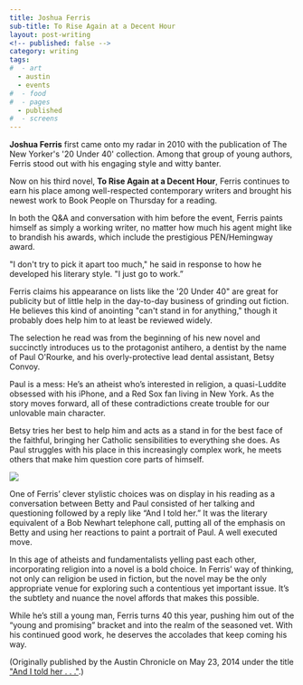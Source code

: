 ```yaml
---
title: Joshua Ferris
sub-title: To Rise Again at a Decent Hour
layout: post-writing
<!-- published: false -->
category: writing
tags:
#  - art
  - austin
  - events
#  - food
#  - pages
  - published
#  - screens
---
```

**Joshua Ferris** first came onto my radar in 2010 with the publication of The New Yorker's '20 Under 40' collection. Among that group of young authors, Ferris stood out with his engaging style and witty banter.

Now on his third novel, **To Rise Again at a Decent Hour**, Ferris continues to earn his place among well-respected contemporary writers and brought his newest work to Book People on Thursday for a reading.

In both the Q&A and conversation with him before the event, Ferris paints himself as simply a working writer, no matter how much his agent might like to brandish his awards, which include the prestigious PEN/Hemingway award.

"I don't try to pick it apart too much," he said in response to how he developed his literary style. "I just go to work.”

Ferris claims his appearance on lists like the '20 Under 40" are great for publicity but of little help in the day-to-day business of grinding out fiction. He believes this kind of anointing "can't stand in for anything," though it probably does help him to at least be reviewed widely.

The selection he read was from the beginning of his new novel and succinctly introduces us to the protagonist antihero, a dentist by the name of Paul O'Rourke, and his overly-protective lead dental assistant, Betsy Convoy.

Paul is a mess: He’s an atheist who’s interested in religion, a quasi-Luddite obsessed with his iPhone, and a Red Sox fan living in New York. As the story moves forward, all of these contradictions create trouble for our unlovable main character.

Betsy tries her best to help him and acts as a stand in for the best face of the faithful, bringing her Catholic sensibilities to everything she does. As Paul struggles with his place in this increasingly complex work, he meets others that make him question core parts of himself.

![](http://ecx.images-amazon.com/images/I/81WOoHMKyhL._SL1500_.jpg)

One of Ferris’ clever stylistic choices was on display in his reading as a conversation between Betty and Paul consisted of her talking and questioning followed by a reply like “And I told her.” It was the literary equivalent of a Bob Newhart telephone call, putting all of the emphasis on Betty and using her reactions to paint a portrait of Paul. A well executed move.

In this age of atheists and fundamentalists yelling past each other, incorporating religion into a novel is a bold choice. In Ferris’ way of thinking, not only can religion be used in fiction, but the novel may be the only appropriate venue for exploring such a contentious yet important issue. It’s the subtlety and nuance the novel affords that makes this possible.

While he’s still a young man, Ferris turns 40 this year, pushing him out of the “young and promising” bracket and into the realm of the seasoned vet. With his continued good work, he deserves the accolades that keep coming his way.

(Originally published by the Austin Chronicle on May 23, 2014 under the title ["And I told her . . ."](http://www.austinchronicle.com/daily/books/2014-05-23/and-i-told-her/).)